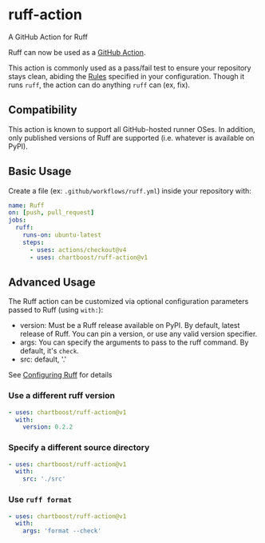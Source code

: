 # ruff-action
A GitHub Action for Ruff


Ruff can now be used as a [GitHub Action](https://github.com/features/actions).

This action is commonly used as a pass/fail test to ensure your repository stays clean, abiding the [Rules](https://docs.astral.sh/ruff/rules/) specified in your configuration.  Though it runs `ruff`, the action can do anything `ruff` can (ex, fix).

## Compatibility
This action is known to support all GitHub-hosted runner OSes. In addition, only published versions of Ruff are supported (i.e. whatever is available on PyPI).

## Basic Usage
Create a file (ex: `.github/workflows/ruff.yml`) inside your repository with:

```yaml
name: Ruff
on: [push, pull_request]
jobs:
  ruff:
    runs-on: ubuntu-latest
    steps:
      - uses: actions/checkout@v4
      - uses: chartboost/ruff-action@v1
```

## Advanced Usage
The Ruff action can be customized via optional configuration parameters passed to Ruff (using `with:`):

- version: Must be a Ruff release available on PyPI. By default, latest release of Ruff. You can pin a version, or use any valid version specifier.
- args: You can specify the arguments to pass to the ruff command. By default, it's `check`.
- src: default, '.'

See [Configuring Ruff](https://github.com/astral-sh/ruff/blob/main/docs/configuration.md) for details

### Use a different ruff version
```yaml
- uses: chartboost/ruff-action@v1
  with:
    version: 0.2.2
```

### Specify a different source directory
```yaml
- uses: chartboost/ruff-action@v1
  with:
    src: './src'
```

### Use `ruff format`
```yaml
- uses: chartboost/ruff-action@v1
  with:
    args: 'format --check'
```
